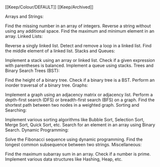 [[Keep/Colour/DEFAULT]] [[Keep/Archived]] 

Arrays and Strings:

Find the missing number in an array of integers.
Reverse a string without using any additional space.
Find the maximum and minimum element in an array.
Linked Lists:

Reverse a singly linked list.
Detect and remove a loop in a linked list.
Find the middle element of a linked list.
Stacks and Queues:

Implement a stack using an array or linked list.
Check if a given expression with parentheses is balanced.
Implement a queue using stacks.
Trees and Binary Search Trees (BST):

Find the height of a binary tree.
Check if a binary tree is a BST.
Perform an inorder traversal of a binary tree.
Graphs:

Implement a graph using an adjacency matrix or adjacency list.
Perform a depth-first search (DFS) or breadth-first search (BFS) on a graph.
Find the shortest path between two nodes in a weighted graph.
Sorting and Searching:

Implement various sorting algorithms like Bubble Sort, Selection Sort, Merge Sort, Quick Sort, etc.
Search for an element in an array using Binary Search.
Dynamic Programming:

Solve the Fibonacci sequence using dynamic programming.
Find the longest common subsequence between two strings.
Miscellaneous:

Find the maximum subarray sum in an array.
Check if a number is prime.
Implement various data structures like Hashing, Heap, etc.

